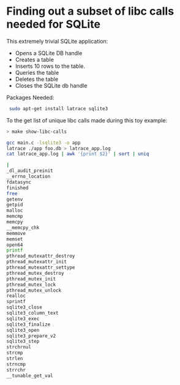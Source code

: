 # Finding out a subset of libc calls needed for SQLite
This extremely trivial SQLite application:
- Opens a SQLite DB handle
- Creates a table 
- Inserts 10 rows to the table.
- Queries the table
- Deletes the table
- Closes the SQLite db handle


Packages Needed:
```bash
 sudo apt-get install latrace sqlite3
```

To the get list of unique libc calls made during this toy example:

```bash
> make show-libc-calls

gcc main.c -lsqlite3 -o app
latrace ./app foo.db > latrace_app.log
cat latrace_app.log | awk '{print $2}' | sort | uniq

|
_dl_audit_preinit
__errno_location
fdatasync
finished
free
getenv
getpid
malloc
memcmp
memcpy
__memcpy_chk
memmove
memset
open64
printf
pthread_mutexattr_destroy
pthread_mutexattr_init
pthread_mutexattr_settype
pthread_mutex_destroy
pthread_mutex_init
pthread_mutex_lock
pthread_mutex_unlock
realloc
sprintf
sqlite3_close
sqlite3_column_text
sqlite3_exec
sqlite3_finalize
sqlite3_open
sqlite3_prepare_v2
sqlite3_step
strchrnul
strcmp
strlen
strncmp
strrchr
__tunable_get_val
```
